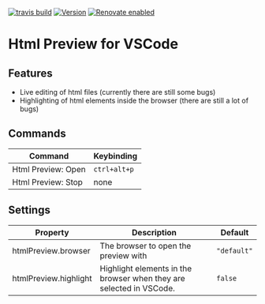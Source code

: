 [![travis build](https://img.shields.io/travis/com/SimonSiefke/vscode-html-preview.svg?style=flat-square)](https://travis-ci.com/SimonSiefke/vscode-html-preview) [![Version](https://vsmarketplacebadge.apphb.com/version/SimonSiefke.html-preview.svg)](https://marketplace.visualstudio.com/items?itemName=SimonSiefke.html-preview) [![Renovate enabled](https://img.shields.io/badge/renovate-enabled-brightgreen.svg)](https://renovatebot.com/)

# Html Preview for VSCode

<!-- TODO demo gif -->

## Features

- Live editing of html files (currently there are still some bugs)
- Highlighting of html elements inside the browser (there are still a lot of bugs)

## Commands

| Command            | Keybinding   |
| ------------------ | ------------ |
| Html Preview: Open | `ctrl+alt+p` |
| Html Preview: Stop | none         |

## Settings

| Property              | Description                                                         | Default     |
| --------------------- | ------------------------------------------------------------------- | ----------- |
| htmlPreview.browser   | The browser to open the preview with                                | `"default"` |
| htmlPreview.highlight | Highlight elements in the browser when they are selected in VSCode. | `false`     |

<!-- TODO bug: type <h1>a</h1>, select a , type b, $node is undefined -->

<!-- TODO use child process for efficiency -->
<!-- TODO implicit head body tbody tags -->

<!-- autoreload extension: nodemon --watch **/dist/** --exec node scripts/update-extension.js -->

<!-- TODO: bug
input:
<html>

<head>
  <title>Document</title>
  <style></style>
</head>

<body>

</body>

</html>


after <style> type enter enter up tab
error: prefixSum or nodeMap is invalid because node is not found
 -->

<!-- TODO support insertion of element via javascript, preview insertions can be done by referencing beforeid and afterid -->

<!-- TODO debug why live preview isn't working on chrome on mobile android -->
<!-- TODO automatically open browser -->

<!-- TODO live js via chrome devtools api / firefox devtools api similar to lighttable/brackets with chrome -->

<!-- TODO http caching -->

<!-- TODO always bundle injected code, inline sourcemap?, inline code? -->

<!-- TODO stop probably not necessary because we can just disconnect when there are no more open sockets (meaning the user has closed the browser and probably wants to close the preview anyway, also he can just reopen the preview) -->

<!-- TODO when opening preview, open new files to the left -->

<!-- TODO why is html preview not closing -->

<!-- TODO shtml -->
<!-- TODO htm -->
<!-- TODO proxy? -->
<!-- TODO cors -->
<!-- TODO browser ie -->
<!-- TODO browser new ie (safari) -->
<!-- TODO browser egde -->
<!-- TODO elment moves https://trello.com/c/yMmDFqdq/928-live-html-support-moves -->
<!-- TODO better highlight position matching -->
<!-- TODO inconsistent test result in ci (sometimes passing, sometimes not) -->
<!-- TODO different file (index.html, about.html etc.) -->
<!-- TODO fix redirect plugin -->
